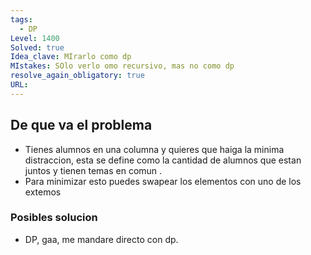 ```yaml
---
tags:
  - DP
Level: 1400
Solved: true
Idea_clave: MIrarlo como dp
MIstakes: SOlo verlo omo recursivo, mas no como dp
resolve_again_obligatory: true
URL: 
---
```


## De que va el problema

- Tienes alumnos en una columna y quieres que haiga la minima distraccion, esta se define como la cantidad de alumnos que estan juntos y tienen temas en comun .
- Para minimizar esto puedes swapear los elementos con uno de los extemos

### Posibles solucion

- DP, gaa, me mandare directo con dp.
